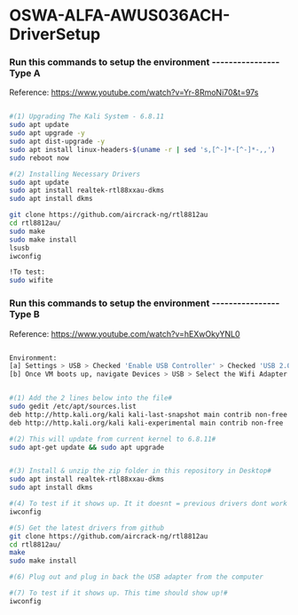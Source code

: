 # OSWA-ALFA-AWUS036ACH-DriverSetup

### Run this commands to setup the environment ---------------- Type A 
Reference: https://www.youtube.com/watch?v=Yr-8RmoNi70&t=97s


``` bash

#(1) Upgrading The Kali System - 6.8.11
sudo apt update
sudo apt upgrade -y
sudo apt dist-upgrade -y
sudo apt install linux-headers-$(uname -r | sed 's,[^-]*-[^-]*-,,')
sudo reboot now

#(2) Installing Necessary Drivers 
sudo apt update
sudo apt install realtek-rtl88xxau-dkms
sudo apt install dkms

git clone https://github.com/aircrack-ng/rtl8812au
cd rtl8812au/
sudo make
sudo make install
lsusb
iwconfig

!To test:
sudo wifite

```

### Run this commands to setup the environment ---------------- Type B 
Reference: https://www.youtube.com/watch?v=hEXwOkyYNL0


``` bash

Environment:
[a] Settings > USB > Checked 'Enable USB Controller' > Checked 'USB 2.0'
[b] Once VM boots up, navigate Devices > USB > Select the Wifi Adapter to simulate attaching it 


#(1) Add the 2 lines below into the file#
sudo gedit /etc/apt/sources.list
deb http://http.kali.org/kali kali-last-snapshot main contrib non-free
deb http://http.kali.org/kali kali-experimental main contrib non-free

#(2) This will update from current kernel to 6.8.11#
sudo apt-get update && sudo apt upgrade


#(3) Install & unzip the zip folder in this repository in Desktop#
sudo apt install realtek-rtl88xxau-dkms
sudo apt install dkms

#(4) To test if it shows up. It it doesnt = previous drivers dont work with the current adapter#
iwconfig

#(5) Get the latest drivers from github
git clone https://github.com/aircrack-ng/rtl8812au
cd rtl8812au/
make
sudo make install

#(6) Plug out and plug in back the USB adapter from the computer 

#(7) To test if it shows up. This time should show up!#
iwconfig

```









